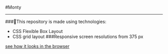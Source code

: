 #Monty
___________________
 ###👋This repository is made using technologies:
 + CSS Flexible Box Layout
 + CSS grid layout
 ###Responsive screen resolutions from 375 px

 [see how it looks in the browser](https://sad-saha-4fd827.netlify.app)

